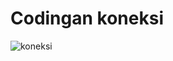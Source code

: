 # Codingan koneksi
![koneksi](https://user-images.githubusercontent.com/45724156/149281223-529d0ce8-f094-46d0-a197-a9aecf11d47e.jpeg)
